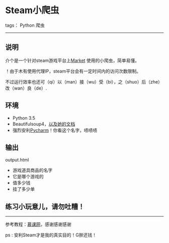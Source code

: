 # Steam小爬虫

tags： Python 爬虫

---

## 说明 
介个是一个针对steam游戏平台上[Market](http://steamcommunity.com/market/) 使用的小爬虫，简单易懂。

！由于木有使用代理IP，steam平台会有一定时间内的访问次数限制。

不过运行效率也还可（qi）以（man）接（wu）受（bi），之（shuo）后（zhe）改（wan）良（de）.

## 环境
* Python 3.5
* Beautifulsoup4，[以及她的文档](https://www.crummy.com/software/BeautifulSoup/bs4/doc.zh/)
* 强烈安利[Pycharm](https://www.jetbrains.com/pycharm/)！你看这个名字，啧啧啧


## 输出
output.html

* 游戏道具商品的名字
* 它是哪个游戏的
* 值多少钱
* 挂了多少单

## 练习小玩意儿，请勿吐糟！
***
参考教程：[慕课网](http://www.imooc.com/learn/563)，感谢感谢感谢

ps : 安利Steam才是我的真实目的！G胖还钱！
